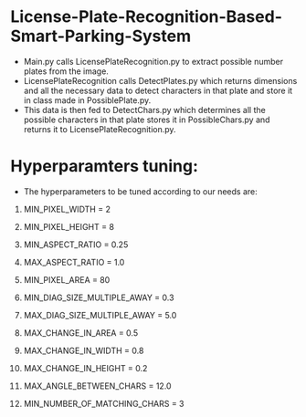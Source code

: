 # License-Plate-Recognition-Based-Smart-Parking-System
* Main.py calls LicensePlateRecognition.py to extract possible number plates from the image.
* LicensePlateRecognition calls DetectPlates.py which returns dimensions and all the necessary data to detect characters in that plate and store it in class made in PossiblePlate.py.
* This data is then fed to DetectChars.py which determines all the possible characters in that plate stores it in PossibleChars.py and returns it to LicensePlateRecognition.py.

# Hyperparamters tuning:
* The hyperparameters to be tuned according to our needs are: 
1. MIN_PIXEL_WIDTH = 2
2. MIN_PIXEL_HEIGHT = 8

3. MIN_ASPECT_RATIO = 0.25
4. MAX_ASPECT_RATIO = 1.0

5. MIN_PIXEL_AREA = 80

6. MIN_DIAG_SIZE_MULTIPLE_AWAY = 0.3
7. MAX_DIAG_SIZE_MULTIPLE_AWAY = 5.0

8. MAX_CHANGE_IN_AREA = 0.5

9. MAX_CHANGE_IN_WIDTH = 0.8
10. MAX_CHANGE_IN_HEIGHT = 0.2

11. MAX_ANGLE_BETWEEN_CHARS = 12.0

12. MIN_NUMBER_OF_MATCHING_CHARS = 3
